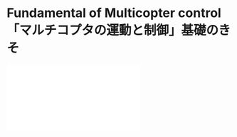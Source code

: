 # Fundamental of Multicopter control<br>「マルチコプタの運動と制御」基礎のきそ

![Fundamental of multicopter control](Fundamental_of_multicopter_control.pdf)
